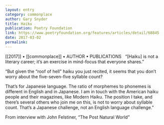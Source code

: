 ```yaml
---
layout: entry
category: commonplace
author: Gary Snyder
title: Haiku
publication: Poetry Foundation
link: https://www.poetryfoundation.org/features/articles/detail/68845
date: 2017-03-02
permalink: 
---
```


[[2017]] • [[commonplace]] • AUTHOR • PUBLICATIONS 
 
“[Haiku] is not a literary career; it’s an exercise in mind-focus that everyone shares.”

“But given the “roof of hell” haiku you just recited, it seems that you don’t worry about the five-seven-five syllable count?

That’s for Japanese language. The ratio of morphemes to phonemes is different in English and in Japanese. I am in touch with the American haiku people and their magazines, like Modern Haiku. The position I take, and there’s several others who join me on this, is not to worry about syllable count. That’s a Japanese challenge, not an English language challenge.”

From interview with John Felstiner, “The Post Natural World”

